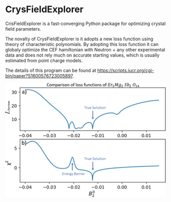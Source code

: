 # CrysFieldExplorer
CrisFieldExplorer is a fast-converging Python package for optimizing crystal field parameters.

The novalty of CrysFieldExplorer is it adopts a new loss function using theory of characteristic polynomials. By adopting this loss function it can globaly optimize the CEF hamiltonian with Neutron + any other experimental data and does not rely much on accurate starting values, which is usually estimated from point charge models.

The details of this program can be found at https://scripts.iucr.org/cgi-bin/paper?S1600576723005897.


![](/images/loss.jpg)
